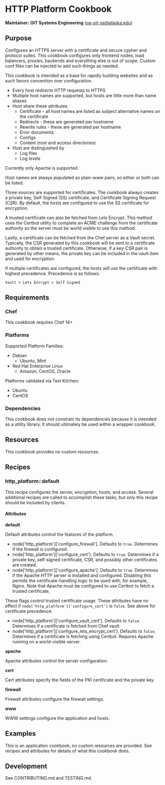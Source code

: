# HTTP Platform Cookbook

__Maintainer: OIT Systems Engineering__ (<ua-oit-se@alaska.edu>)

## Purpose

Configures an HTTPS server with a certificate and secure cypher and protocol suites.
This cookbook configures only frontend nodes; load balancers, proxies, backends and everything else is out of scope.
Custom conf files can be injected to add such things as needed.

This cookbook is intended as a base for rapidly building websites and as such favors convention over configuration.

* Every host _redirects_ HTTP requests to HTTPS
* Multiple host names are supported, but hosts are little more than name aliases
* Host share these attributes
  * Certificate - all host names are listed as subject alternative names on the certificate
  * Redirects - these are generated per hostname
  * Rewrite rules - these are generated per hostname
  * Error documents
  * Configs
  * Content (root and access directories)
* Host are distinguished by
  * Log files
  * Log levels

Currently only Apache is supported.

Host names are always populated as plain-www pairs, so either or both can be listed.

Three sources are supported for certificates.
The cookbook always creates a private key, Self-Signed (SS) certificate, and Certificate Signing Request (CSR).
By default, the hosts are configured to use the SS certificate for encryption.

A trusted certificate can also be fetched from Lets Encrypt.
This method uses the Certbot utility to complete an ACME challenge from the certificate authority so the server must be world visible to use this method.

Lastly, a certificate can be fetched from the Chef server as a Vault secret.
Typically, the CSR generated by this cookbook will be sent to a certificate authority to obtain a trusted certificate.
Otherwise, if a key-CSR pair is generated by other means, the private key can be included in the vault item and used for encryption.

If multiple certificates are configured, the hosts will use the certificate with highest precedence.
Precedence is as follows.

`Vault > Lets Encrypt > Self Signed`

## Requirements

### Chef

This cookbook requires Chef 14+

### Platforms

Supported Platform Families:

* Debian
  * Ubuntu, Mint
* Red Hat Enterprise Linux
  * Amazon, CentOS, Oracle

Platforms validated via Test Kitchen:

* Ubuntu
* CentOS

### Dependencies

This cookbook does not constrain its dependencies because it is intended as a utility library.  It should ultimately be used within a wrapper cookbook.

## Resources

This cookbook provides no custom resources.

## Recipes

### http_platform::default

This recipe configures the server, encryption, hosts, and access.
Several additional recipes are called to accomplish these tasks, but only this recipe should be included by clients.

#### Attributes

__default__

Default attributes control the features of the platform.

* node['http_platform']['configure_firewall'].
Defaults to `true`.
Determines if the firewall is configured.
* node['http_platform']['configure_cert'].
Defaults to `true`.
Determines if a private key, self-signed certificate, CSR, and possibly other certificates are created.
* node['http_platform']['configure_apache'].
Defaults to `true`.
Determines if the Apache HTTP server is installed and configured.
Disabling this permits the certificate-handling logic to be used with, for example, Nginx.
Note that Apache must be configured to use Certbot to fetch a trusted certificate.

These flags control trusted certificate usage.
These attributes have no effect if `node['http_platform']['configure_cert']` is `false`.
See above for certificate precedence.

* node['http_platform']['configure_vault_cert'].
Defaults to `false`.
Determines if a certificate is fetched from Chef vault.
* node['http_platform']['configure_lets_encrypt_cert'].
Defaults to `false`.
Determines if a certificate is fetching using Certbot.
Requires Apache running on a world-visible server.

__apache__

Apache attributes control the server configuration.

__cert__

Cert attributes specify the fields of the PKI certificate and the private key.

__firewall__

Firewall attributes configure the firewall settings.

__www__

WWW settings configure the application and hosts.

## Examples

This is an application cookbook; no custom resources are provided.  See recipes and attributes for details of what this cookbook does.

## Development

See CONTRIBUTING.md and TESTING.md.
